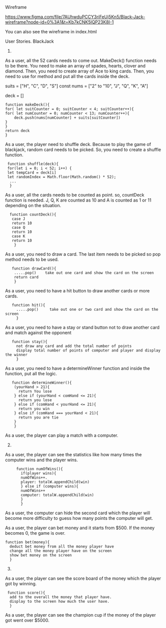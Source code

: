Wireframe

 https://www.figma.com/file/7AUhwduPCCY3riFeUj5Kn5/Black-Jack-wireframe?node-id=0%3A1&t=Kb7kCNK5lQP23K8I-1

 You can also see the wireframe in index.html

User Stories. BlackJack

1.
As a user, all the 52 cards needs to come out. MakeDeck() function needs to be there. You need to make an array of spades, hearts, clover and diamond. Then, you need to create array of Ace to king cards. Then, you need to use for method and put all the cards inside the deck. 

suits = ["H", "C", "D", "S"]
const nums = ["2" to "10", "J", "Q", "K", "A"]

 deck = []

    function makeDeck(){
    for( let suitCounter = 0; suitCounter < 4; suitCounter++){
    for( let numCounter = 0; numCounter < 13; numCounter++){
        deck.push(nums[numCounter] + suits[suitCounter])
    } 
    } 
    return deck
    } 

As a user, the player need to shuffle deck. Because to play the game of blackjack, random card needs to be picked. So, you need to create a shuffle function. 

     function shuffle(deck){
     for(let i = 0; i < 52; i++) {
     let tempCard = deck[i]
     let randomIndex = Math.floor(Math.random() * 52);
      ...
      }

As a user, all the cards needs to be counted as point. so, countDeck function is needed. J, Q, K are counted as 10 and A is counted as 1 or 11 depending on the situation. 

      function countDeck(){
       case J
       return 10
       case Q
       return 10
       case K
       return 10
        }

As a user, you need to draw a card. The last item needs to be picked so pop method needs to be used. 

       function drawCard(){ 
        .....pop()    take out one card and show the card on the screen 
        return card 
        } 

As a user, you need to have a hit button to draw another cards or more cards. 

       function hit(){  
         .....pop()     take out one or two card and show the card on the screen  
         }  

As a user, you need to have a stay or stand button not to draw another card and match against the opponent

       function stay(){  
         not draw any card and add the total number of points  
         display total number of points of computer and player and display the winner  
         }

As a user, you need to have a determineWinner function and inside the function, put all the logic.

       function determineWinner(){
        (yourHand > 21){
          return You lose
        } else if (yourHand < comHand <= 21){
          return you lose
        } else if (comHand < yourHand <= 21){
          return you win
        } else if (comHand === yourHand < 21){
          return you are tie
        }
        }

As a user, the player can play a match with a computer.



2. 

As a user, the player can see the statistics like how many times the computer wins and the player wins.

         function numOfWins(){ 
           if(player wins){  
           numOfWins++.   
           player: totalW.appendChild(win)  
           } else if (computer wins){  
           numOfWins++  
           computer: totalW.appendChild(win)  
           }  
           }  

As a user, the computer can hide the second card which the player will become more difficulty to guess how many points the computer will get. 

As a user, the player can bet money and it starts from $500. If the money becomes 0, the game is over. 

    function bet(money){  
      deduct bet money from all the money player have  
      change all the money player have on the screen   
      show bet money on the screen  
      }  

3.

As a user, the player can see the score board of the money which the player got by winning. 

     function score(){  
      add to the overall the money that player have. 
      display to the screen how much the user have. 
      }  

As a user, the player can see the champion cup if the money of the player got went over $5000. 
